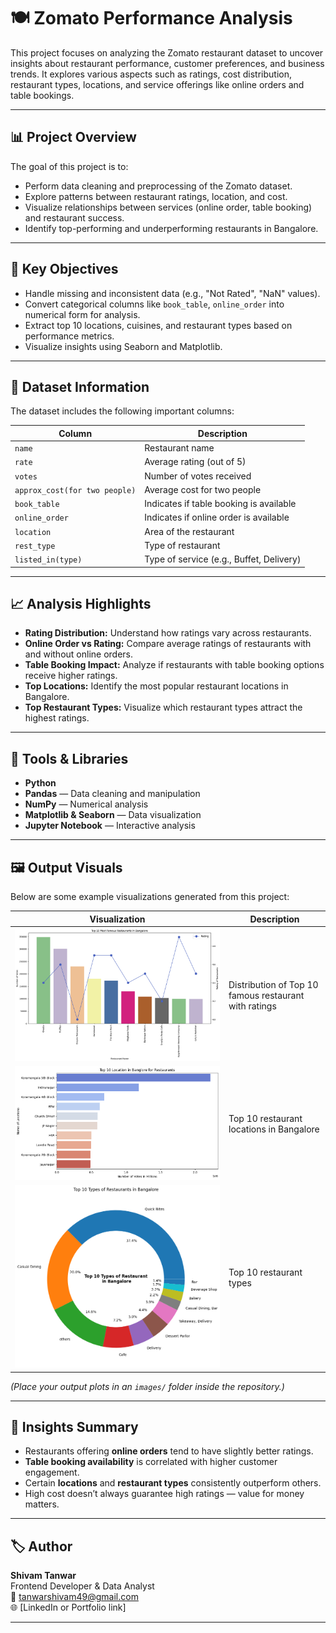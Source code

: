 # 🍽️ Zomato Performance Analysis

This project focuses on analyzing the Zomato restaurant dataset to uncover insights about restaurant performance, customer preferences, and business trends. It explores various aspects such as ratings, cost distribution, restaurant types, locations, and service offerings like online orders and table bookings.

---

## 📊 Project Overview

The goal of this project is to:
- Perform data cleaning and preprocessing of the Zomato dataset.
- Explore patterns between restaurant ratings, location, and cost.
- Visualize relationships between services (online order, table booking) and restaurant success.
- Identify top-performing and underperforming restaurants in Bangalore.

---

## 🧠 Key Objectives

- Handle missing and inconsistent data (e.g., "Not Rated", "NaN" values).
- Convert categorical columns like `book_table`, `online_order` into numerical form for analysis.
- Extract top 10 locations, cuisines, and restaurant types based on performance metrics.
- Visualize insights using Seaborn and Matplotlib.

---

## 📂 Dataset Information

The dataset includes the following important columns:

| Column | Description |
|--------|--------------|
| `name` | Restaurant name |
| `rate` | Average rating (out of 5) |
| `votes` | Number of votes received |
| `approx_cost(for two people)` | Average cost for two people |
| `book_table` | Indicates if table booking is available |
| `online_order` | Indicates if online order is available |
| `location` | Area of the restaurant |
| `rest_type` | Type of restaurant |
| `listed_in(type)` | Type of service (e.g., Buffet, Delivery) |

---

## 📈 Analysis Highlights

- **Rating Distribution:** Understand how ratings vary across restaurants.
- **Online Order vs Rating:** Compare average ratings of restaurants with and without online orders.
- **Table Booking Impact:** Analyze if restaurants with table booking options receive higher ratings.
- **Top Locations:** Identify the most popular restaurant locations in Bangalore.
- **Top Restaurant Types:** Visualize which restaurant types attract the highest ratings.

---

## 🧰 Tools & Libraries

- **Python**
- **Pandas** — Data cleaning and manipulation  
- **NumPy** — Numerical analysis  
- **Matplotlib & Seaborn** — Data visualization  
- **Jupyter Notebook** — Interactive analysis  

---

## 🖼️ Output Visuals

Below are some example visualizations generated from this project:

| Visualization | Description |
|----------------|-------------|
| ![Rating Distribution](https://github.com/r3d-slayer/Zomato_Performance_Analysis/blob/e8f7ae4a551a987c71aea0ee19ec6bb726da33e8/images/rating%20distribution.png) | Distribution of Top 10 famous restaurant with ratings |
| ![Top Locations](https://github.com/r3d-slayer/Zomato_Performance_Analysis/blob/313019565152599d570529f1b9bb47ae623dba29/images/top%20locations.png) | Top 10 restaurant locations in Bangalore |
| ![Restaurant Types](https://github.com/r3d-slayer/Zomato_Performance_Analysis/blob/9cd7fb4c679dd3eaa6f0ea365c8aab3a67847334/images/restaurant%20type.png) | Top 10 restaurant types |

*(Place your output plots in an `images/` folder inside the repository.)*

---

## 📌 Insights Summary

- Restaurants offering **online orders** tend to have slightly better ratings.
- **Table booking availability** is correlated with higher customer engagement.
- Certain **locations** and **restaurant types** consistently outperform others.
- High cost doesn’t always guarantee high ratings — value for money matters.

---

## 🏷️ Author

**Shivam Tanwar**  
Frontend Developer & Data Analyst  
📧 tanwarshivam49@gmail.com  
🌐 [LinkedIn or Portfolio link]

---
